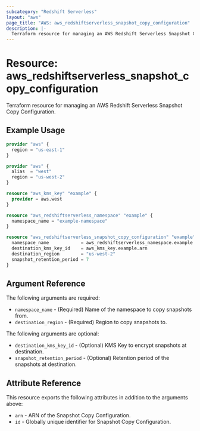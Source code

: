 ```yaml
---
subcategory: "Redshift Serverless"
layout: "aws"
page_title: "AWS: aws_redshiftserverless_snapshot_copy_configuration"
description: |-
  Terraform resource for managing an AWS Redshift Serverless Snapshot Copy Configuration.
---
```


# Resource: aws_redshiftserverless_snapshot_copy_configuration

Terraform resource for managing an AWS Redshift Serverless Snapshot Copy Configuration.

## Example Usage

```terraform
provider "aws" {
  region = "us-east-1"
}

provider "aws" {
  alias  = "west"
  region = "us-west-2"
}

resource "aws_kms_key" "example" {
  provider = aws.west
}

resource "aws_redshiftserverless_namespace" "example" {
  namespace_name = "example-namespace"
}

resource "aws_redshiftserverless_snapshot_copy_configuration" "example" {
  namespace_name            = aws_redshiftserverless_namespace.example.namespace_name
  destination_kms_key_id    = aws_kms_key.example.arn
  destination_region        = "us-west-2"
  snapshot_retention_period = 7
}
```

## Argument Reference

The following arguments are required:

* `namespace_name` - (Required) Name of the namespace to copy snapshots from.
* `destination_region` - (Required) Region to copy snapshots to.

The following arguments are optional:

* `destination_kms_key_id` - (Optional) KMS Key to encrypt snapshots at destination.
* `snapshot_retention_period` - (Optional) Retention period of the snapshots at destination.

## Attribute Reference

This resource exports the following attributes in addition to the arguments above:

* `arn` - ARN of the Snapshot Copy Configuration.
* `id` - Globally unique identifier for Snapshot Copy Configuration.
